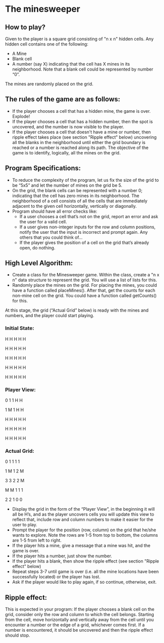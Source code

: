 # The minesweeper

## How to play? 
Given to the player is a square grid consisting of "n x n" hidden cells. Any hidden cell contains one of the following:  
- A Mine  
- Blank cell  
- A number (say X) indicating that the cell has X mines in its neighborhood. Note that a blank cell could be represented by number “0”.  

The mines are randomly placed on the grid.  

## The rules of the game are as follows:  
- If the player chooses a cell that has a hidden mine, the game is over. Explode!  
- If the player chooses a cell that has a hidden number, then the spot is uncovered, and the number is now visible to the player.  
- If the player chooses a cell that doesn't have a mine or number, then ripple effect takes place (see section "Ripple effect" below) uncovering all the blanks in the neighborhood until either the grid boundary is reached or a number is reached along its path. The objective of the game is to identify, logically, all the mines on the grid. 

## Program Specifications: 
- To reduce the complexity of the program, let us fix the size of the grid to be “5x5” and let the number of mines on the grid be 5.  
- On the grid, the blank cells can be represented with a number 0; indicating that the cell has zero mines in its neighborhood. The neighborhood of a cell consists of all the cells that are immediately adjacent to the given cell horizontally, vertically or diagonally.  
- Program should have all error checks like:
  - If a user chooses a cell that’s not on the grid, report an error and ask the user for a valid cell. 
  - If a user gives non-integer inputs for the row and column positions, notify the user that the input is incorrect and prompt again. Any others that you could think of…  
  - If the player gives the position of a cell on the grid that’s already open, do nothing.  

## High Level Algorithm:  
- Create a class for the Minesweeper game. Within the class, create a "n x n" data structure to represent the grid. You will use a list of lists for this.  
- Randomly place the mines on the grid. For placing the mines, you could have a function called placeMines(). After that, get the counts for each non-mine cell on the grid. You could have a function called getCounts() for this. 

At this stage, the grid (“Actual Grid” below) is ready with the mines and numbers, and the player could start playing.  


### Initial State: 

H   H   H   H   H 

H   H   H   H   H 

H   H   H   H   H 

H   H   H   H   H 

H   H   H   H   H  


### Player View: 

0    1   1   H   H 

1   M   1   H   H 

H   H   H   H   H 

H   H   H   H   H 

H   H   H   H   H 


### Actual Grid: 

0    1    1    1    1  

1   M    1    2   M 

3    3    2    2   M 

M  M   1    1   1  

2    2    1    0    0 

 

- Display the grid in the form of the “Player View”, in the beginning it will all be H’s, and as the player uncovers cells you will update this view to reflect that, include row and column numbers to make it easier for the user to play.  
- Prompt the player for the position (row, column) on the grid that he/she wants to explore. Note the rows are 1-5 from top to bottom, the columns are 1-5 from left to right.  
- If the player hits a mine, give a message that a mine was hit, and the game is over. 
- If the player hits a number, just show the number.  
- If the player hits a blank, then show the ripple effect (see section "Ripple effect" below) 
- Repeat steps 3-7 until game is over (i.e. all the mine locations have been successfully located) or the player has lost.  
- Ask if the player would like to play again, if so continue, otherwise, exit. 

## Ripple effect:  
This is expected in your program: If the player chooses a blank cell on the grid, consider only the row and column to which the cell belongs. Starting from the cell, move horizontally and vertically away from the cell until you encounter a number or the edge of a grid, whichever comes first. If a number is encountered, it should be uncovered and then the ripple effect should stop. 
